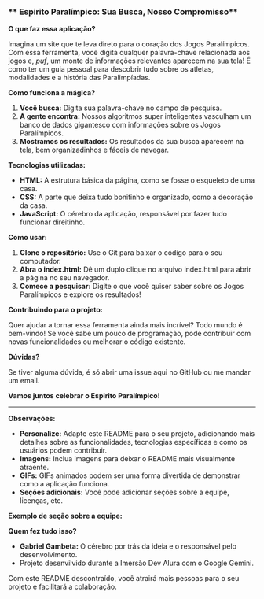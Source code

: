 
### ** Espirito Paralímpico: Sua Busca, Nosso Compromisso**

**O que faz essa aplicação?**

Imagina um site que te leva direto para o coração dos Jogos Paralímpicos. Com essa ferramenta, você digita qualquer palavra-chave relacionada aos jogos e, *puf*, um monte de informações relevantes aparecem na sua tela! É como ter um guia pessoal para descobrir tudo sobre os atletas, modalidades e a história das Paralimpíadas.

**Como funciona a mágica?**

1. **Você busca:** Digita sua palavra-chave no campo de pesquisa.
2. **A gente encontra:** Nossos algoritmos super inteligentes vasculham um banco de dados gigantesco com informações sobre os Jogos Paralímpicos.
3. **Mostramos os resultados:** Os resultados da sua busca aparecem na tela, bem organizadinhos e fáceis de navegar.

**Tecnologias utilizadas:**

* **HTML:** A estrutura básica da página, como se fosse o esqueleto de uma casa.
* **CSS:** A parte que deixa tudo bonitinho e organizado, como a decoração da casa.
* **JavaScript:** O cérebro da aplicação, responsável por fazer tudo funcionar direitinho.

**Como usar:**

1. **Clone o repositório:** Use o Git para baixar o código para o seu computador.
2. **Abra o index.html:** Dê um duplo clique no arquivo index.html para abrir a página no seu navegador.
3. **Comece a pesquisar:** Digite o que você quiser saber sobre os Jogos Paralímpicos e explore os resultados!

**Contribuindo para o projeto:**

Quer ajudar a tornar essa ferramenta ainda mais incrível? Todo mundo é bem-vindo! Se você sabe um pouco de programação, pode contribuir com novas funcionalidades ou melhorar o código existente.

**Dúvidas?**

Se tiver alguma dúvida, é só abrir uma issue aqui no GitHub ou me mandar um email.

**Vamos juntos celebrar o Espirito Paralímpico!**

---

**Observações:**

* **Personalize:** Adapte este README para o seu projeto, adicionando mais detalhes sobre as funcionalidades, tecnologias específicas e como os usuários podem contribuir.
* **Imagens:** Inclua imagens para deixar o README mais visualmente atraente.
* **GIFs:** GIFs animados podem ser uma forma divertida de demonstrar como a aplicação funciona.
* **Seções adicionais:** Você pode adicionar seções sobre a equipe, licenças, etc.

**Exemplo de seção sobre a equipe:**

**Quem fez tudo isso?**

* **Gabriel Gambeta:** O cérebro por trás da ideia e o responsável pelo desenvolvimento.
* Projeto desenvilvido durante a Imersão Dev Alura com o Google Gemini.

Com este README descontraído, você atrairá mais pessoas para o seu projeto e facilitará a colaboração. 


